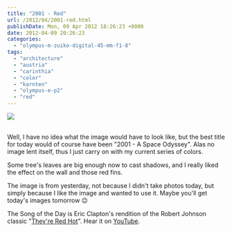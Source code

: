 ```yaml
---
title: "2001 - Red"
url: /2012/04/2001-red.html
publishDate: Mon, 09 Apr 2012 18:26:23 +0000
date: 2012-04-09 20:26:23
categories: 
  - "olympus-m-zuiko-digital-45-mm-f1-8"
tags: 
  - "architecture"
  - "austria"
  - "carinthia"
  - "color"
  - "karnten"
  - "olympus-e-p2"
  - "red"
---
```

<div class="container">
<div class="center"><a target="_blank" href="https://d25zfm9zpd7gm5.cloudfront.net/1200x1200/2012/20120408_155343_ps.jpg"><img src="https://d25zfm9zpd7gm5.cloudfront.net/0600x0600/2012/20120408_155343_ps.jpg" /></a></div>
</div>
<br />

Well, I have no idea what the image would have to look like, but the best title for today would of course have been "2001 - A Space Odyssey". Alas no image lent itself, thus I just carry on with my current series of colors.

 Some tree's leaves are big enough now to cast shadows, and I really liked the effect on the wall and those red fins.

The image is from yesterday, not because I didn't take photos today, but simply because I like the image and wanted to use it. Maybe you'll get today's images tomorrow 😉

The Song of the Day is Eric Clapton's rendition of the Robert Johnson classic "<a href="http://www.lyricsmode.com/lyrics/e/eric_clapton/theyre_red_hot.html" target="_blank">They're Red Hot</a>". Hear it on <a href="http://www.youtube.com/watch?v=kRENNux7Q_Q" target="_blank">YouTube</a>.
